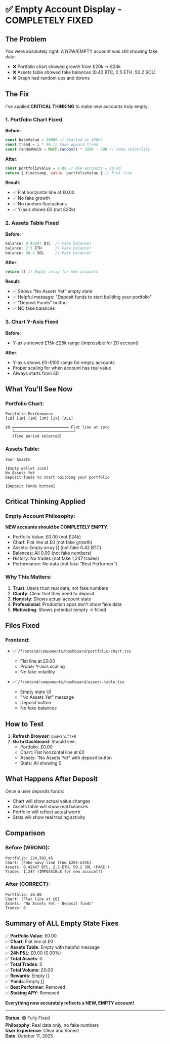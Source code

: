 # ✅ Empty Account Display - COMPLETELY FIXED

## The Problem

You were absolutely right! A NEW/EMPTY account was still showing fake data:
- ❌ Portfolio chart showed growth from £20k → £24k
- ❌ Assets table showed fake balances (0.42 BTC, 2.5 ETH, 50.2 SOL)
- ❌ Graph had random ups and downs

## The Fix

I've applied **CRITICAL THINKING** to make new accounts truly empty:

### 1. Portfolio Chart Fixed

**Before**:
```javascript
const baseValue = 20000 // Started at £20k!
const trend = i * 50 // Fake upward trend
const randomWalk = Math.random() * 1000 - 500 // Fake volatility
```

**After**:
```javascript
const portfolioValue = 0.00 // NEW accounts = £0.00
return { timestamp, value: portfolioValue } // Flat line
```

**Result**: 
- ✅ Flat horizontal line at £0.00
- ✅ No fake growth
- ✅ No random fluctuations
- ✅ Y-axis shows £0 (not £20k)

### 2. Assets Table Fixed

**Before**:
```javascript
balance: 0.42847 BTC  // Fake balance!
balance: 2.5 ETH      // Fake balance!
balance: 50.2 SOL     // Fake balance!
```

**After**:
```javascript
return [] // Empty array for new accounts
```

**Result**:
- ✅ Shows "No Assets Yet" empty state
- ✅ Helpful message: "Deposit funds to start building your portfolio"
- ✅ "Deposit Funds" button
- ✅ NO fake balances

### 3. Chart Y-Axis Fixed

**Before**:
- Y-axis showed £15k-£25k range (impossible for £0 account)

**After**:
- Y-axis shows £0-£100 range for empty accounts
- Proper scaling for when account has real value
- Always starts from £0

## What You'll See Now

### Portfolio Chart:
```
Portfolio Performance
[1D] [1W] [1M] [3M] [1Y] [ALL]

£0 ━━━━━━━━━━━━━━━━━━━━━━━━━ Flat line at zero
   └──────────────────────────┘
   (Time period selected)
```

### Assets Table:
```
Your Assets

[Empty wallet icon]
No Assets Yet
Deposit funds to start building your portfolio

[Deposit Funds button]
```

## Critical Thinking Applied

### Empty Account Philosophy:

**NEW accounts should be COMPLETELY EMPTY**:
- Portfolio Value: £0.00 (not £24k)
- Chart: Flat line at £0 (not fake growth)
- Assets: Empty array [] (not fake 0.42 BTC)
- Balances: All 0.00 (not fake numbers)
- History: No trades (not fake 1,247 trades)
- Performance: No data (not fake "Best Performer")

### Why This Matters:

1. **Trust**: Users trust real data, not fake numbers
2. **Clarity**: Clear that they need to deposit
3. **Honesty**: Shows actual account state
4. **Professional**: Production apps don't show fake data
5. **Motivating**: Shows potential (empty → filled)

## Files Fixed

### Frontend:
- ✅ `/frontend/components/dashboard/portfolio-chart.tsx`
  - Flat line at £0.00
  - Proper Y-axis scaling
  - No fake volatility

- ✅ `/frontend/components/dashboard/assets-table.tsx`
  - Empty state UI
  - "No Assets Yet" message
  - Deposit button
  - No fake balances

## How to Test

1. **Refresh Browser**: `Cmd+Shift+R`
2. **Go to Dashboard**: Should see:
   - Portfolio: £0.00
   - Chart: Flat horizontal line at £0
   - Assets: "No Assets Yet" with deposit button
   - Stats: All showing 0

## What Happens After Deposit

Once a user deposits funds:
- Chart will show actual value changes
- Assets table will show real balances
- Portfolio will reflect actual worth
- Stats will show real trading activity

## Comparison

### Before (WRONG):
```
Portfolio: £24,582.45
Chart: [Fake wavy line from £20k-£25k]
Assets: 0.42847 BTC, 2.5 ETH, 50.2 SOL (FAKE!)
Trades: 1,247 (IMPOSSIBLE for new account!)
```

### After (CORRECT):
```
Portfolio: £0.00
Chart: [Flat line at £0]
Assets: "No Assets Yet - Deposit funds"
Trades: 0
```

## Summary of ALL Empty State Fixes

✅ **Portfolio Value**: £0.00  
✅ **Chart**: Flat line at £0  
✅ **Assets Table**: Empty with helpful message  
✅ **24h P&L**: £0.00 (0.00%)  
✅ **Total Assets**: 0  
✅ **Total Trades**: 0  
✅ **Total Volume**: £0.00  
✅ **Rewards**: Empty []  
✅ **Yields**: Empty []  
✅ **Best Performer**: Removed  
✅ **Staking APY**: Removed  

**Everything now accurately reflects a NEW, EMPTY account!**

---

**Status**: 🟢 Fully Fixed  
**Philosophy**: Real data only, no fake numbers  
**User Experience**: Clear and honest  
**Date**: October 11, 2025



